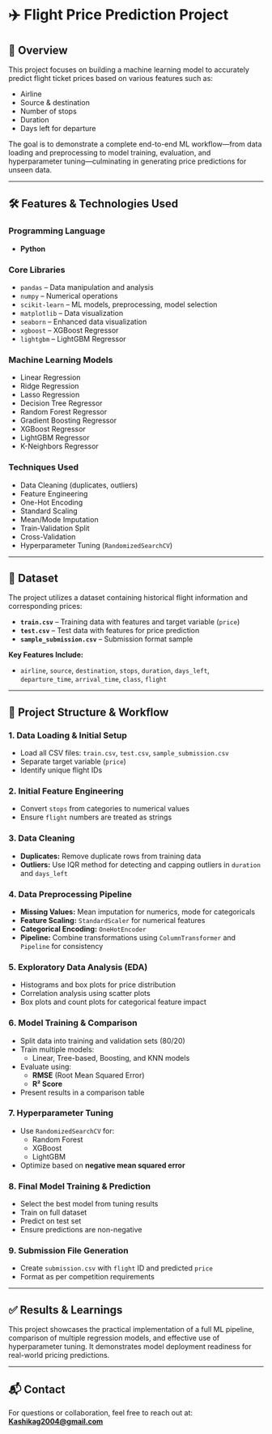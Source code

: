 # ✈️ Flight Price Prediction Project

## 📝 Overview
This project focuses on building a machine learning model to accurately predict flight ticket prices based on various features such as:

- Airline
- Source & destination
- Number of stops
- Duration
- Days left for departure

The goal is to demonstrate a complete end-to-end ML workflow—from data loading and preprocessing to model training, evaluation, and hyperparameter tuning—culminating in generating price predictions for unseen data.

---

## 🛠️ Features & Technologies Used

### Programming Language
- **Python**

### Core Libraries
- `pandas` – Data manipulation and analysis  
- `numpy` – Numerical operations  
- `scikit-learn` – ML models, preprocessing, model selection  
- `matplotlib` – Data visualization  
- `seaborn` – Enhanced data visualization  
- `xgboost` – XGBoost Regressor  
- `lightgbm` – LightGBM Regressor  

### Machine Learning Models
- Linear Regression  
- Ridge Regression  
- Lasso Regression  
- Decision Tree Regressor  
- Random Forest Regressor  
- Gradient Boosting Regressor  
- XGBoost Regressor  
- LightGBM Regressor  
- K-Neighbors Regressor  

### Techniques Used
- Data Cleaning (duplicates, outliers)
- Feature Engineering
- One-Hot Encoding
- Standard Scaling
- Mean/Mode Imputation
- Train-Validation Split
- Cross-Validation
- Hyperparameter Tuning (`RandomizedSearchCV`)

---

## 📂 Dataset

The project utilizes a dataset containing historical flight information and corresponding prices:

- **`train.csv`** – Training data with features and target variable (`price`)  
- **`test.csv`** – Test data with features for price prediction  
- **`sample_submission.csv`** – Submission format sample  

**Key Features Include:**
- `airline`, `source`, `destination`, `stops`, `duration`, `days_left`, `departure_time`, `arrival_time`, `class`, `flight`

---

## 🔁 Project Structure & Workflow

### 1. **Data Loading & Initial Setup**
- Load all CSV files: `train.csv`, `test.csv`, `sample_submission.csv`
- Separate target variable (`price`)
- Identify unique flight IDs

### 2. **Initial Feature Engineering**
- Convert `stops` from categories to numerical values
- Ensure `flight` numbers are treated as strings

### 3. **Data Cleaning**
- **Duplicates:** Remove duplicate rows from training data  
- **Outliers:** Use IQR method for detecting and capping outliers in `duration` and `days_left`

### 4. **Data Preprocessing Pipeline**
- **Missing Values:** Mean imputation for numerics, mode for categoricals  
- **Feature Scaling:** `StandardScaler` for numerical features  
- **Categorical Encoding:** `OneHotEncoder`  
- **Pipeline:** Combine transformations using `ColumnTransformer` and `Pipeline` for consistency

### 5. **Exploratory Data Analysis (EDA)**
- Histograms and box plots for price distribution  
- Correlation analysis using scatter plots  
- Box plots and count plots for categorical feature impact

### 6. **Model Training & Comparison**
- Split data into training and validation sets (80/20)
- Train multiple models:
  - Linear, Tree-based, Boosting, and KNN models
- Evaluate using:
  - **RMSE** (Root Mean Squared Error)
  - **R² Score**
- Present results in a comparison table

### 7. **Hyperparameter Tuning**
- Use `RandomizedSearchCV` for:
  - Random Forest  
  - XGBoost  
  - LightGBM  
- Optimize based on **negative mean squared error**

### 8. **Final Model Training & Prediction**
- Select the best model from tuning results
- Train on full dataset
- Predict on test set
- Ensure predictions are non-negative

### 9. **Submission File Generation**
- Create `submission.csv` with `flight` ID and predicted `price`
- Format as per competition requirements

---

## ✅ Results & Learnings
This project showcases the practical implementation of a full ML pipeline, comparison of multiple regression models, and effective use of hyperparameter tuning. It demonstrates model deployment readiness for real-world pricing predictions.

---

## 📬 Contact
For questions or collaboration, feel free to reach out at: **Kashikag2004@gmail.com**
